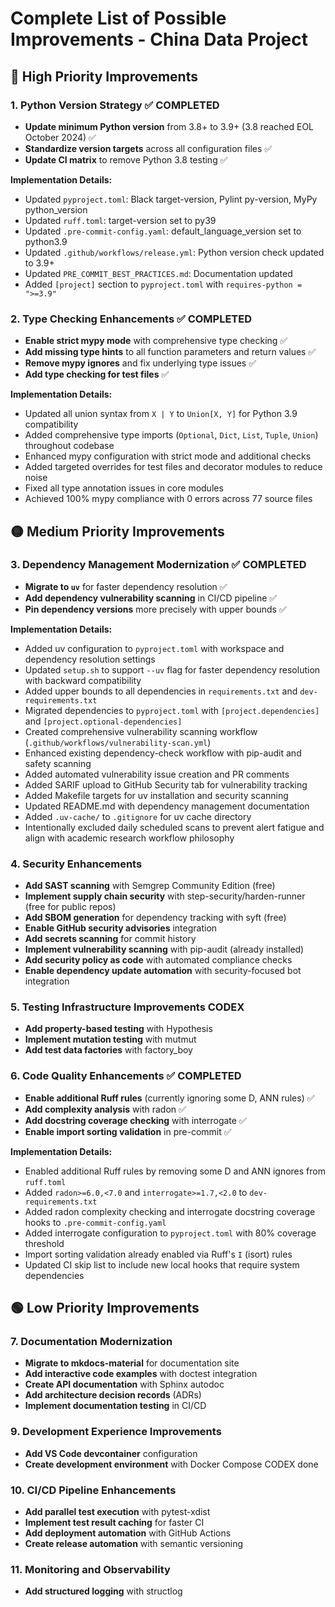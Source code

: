 # Complete List of Possible Improvements - China Data Project

## 🔴 High Priority Improvements

### 1. Python Version Strategy ✅ COMPLETED

- **Update minimum Python version** from 3.8+ to 3.9+ (3.8 reached EOL October 2024) ✅
- **Standardize version targets** across all configuration files ✅
- **Update CI matrix** to remove Python 3.8 testing ✅

**Implementation Details:**

- Updated `pyproject.toml`: Black target-version, Pylint py-version, MyPy python_version
- Updated `ruff.toml`: target-version set to py39
- Updated `.pre-commit-config.yaml`: default_language_version set to python3.9
- Updated `.github/workflows/release.yml`: Python version check updated to 3.9+
- Updated `PRE_COMMIT_BEST_PRACTICES.md`: Documentation updated
- Added `[project]` section to `pyproject.toml` with `requires-python = ">=3.9"`

### 2. Type Checking Enhancements ✅ COMPLETED

- **Enable strict mypy mode** with comprehensive type checking ✅
- **Add missing type hints** to all function parameters and return values ✅
- **Remove mypy ignores** and fix underlying type issues ✅
- **Add type checking for test files** ✅

**Implementation Details:**

- Updated all union syntax from `X | Y` to `Union[X, Y]` for Python 3.9 compatibility
- Added comprehensive type imports (`Optional`, `Dict`, `List`, `Tuple`, `Union`) throughout codebase
- Enhanced mypy configuration with strict mode and additional checks
- Added targeted overrides for test files and decorator modules to reduce noise
- Fixed all type annotation issues in core modules
- Achieved 100% mypy compliance with 0 errors across 77 source files

## 🟡 Medium Priority Improvements

### 3. Dependency Management Modernization ✅ COMPLETED

- **Migrate to `uv`** for faster dependency resolution ✅
- **Add dependency vulnerability scanning** in CI/CD pipeline ✅
- **Pin dependency versions** more precisely with upper bounds ✅

**Implementation Details:**

- Added uv configuration to `pyproject.toml` with workspace and dependency resolution settings
- Updated `setup.sh` to support `--uv` flag for faster dependency resolution with backward compatibility
- Added upper bounds to all dependencies in `requirements.txt` and `dev-requirements.txt`
- Migrated dependencies to `pyproject.toml` with `[project.dependencies]` and `[project.optional-dependencies]`
- Created comprehensive vulnerability scanning workflow (`.github/workflows/vulnerability-scan.yml`)
- Enhanced existing dependency-check workflow with pip-audit and safety scanning
- Added automated vulnerability issue creation and PR comments
- Added SARIF upload to GitHub Security tab for vulnerability tracking
- Added Makefile targets for uv installation and security scanning
- Updated README.md with dependency management documentation
- Added `.uv-cache/` to `.gitignore` for uv cache directory
- Intentionally excluded daily scheduled scans to prevent alert fatigue and align with academic research workflow philosophy

### 4. Security Enhancements

- **Add SAST scanning** with Semgrep Community Edition (free)
- **Implement supply chain security** with step-security/harden-runner (free for public repos)
- **Add SBOM generation** for dependency tracking with syft (free)
- **Enable GitHub security advisories** integration
- **Add secrets scanning** for commit history
- **Implement vulnerability scanning** with pip-audit (already installed)
- **Add security policy as code** with automated compliance checks
- **Enable dependency update automation** with security-focused bot integration

### 5. Testing Infrastructure Improvements CODEX

- **Add property-based testing** with Hypothesis
- **Implement mutation testing** with mutmut
- **Add test data factories** with factory_boy

### 6. Code Quality Enhancements ✅ COMPLETED

- **Enable additional Ruff rules** (currently ignoring some D, ANN rules) ✅
- **Add complexity analysis** with radon ✅
- **Add docstring coverage checking** with interrogate ✅
- **Enable import sorting validation** in pre-commit ✅

**Implementation Details:**

- Enabled additional Ruff rules by removing some D and ANN ignores from `ruff.toml`
- Added `radon>=6.0,<7.0` and `interrogate>=1.7,<2.0` to `dev-requirements.txt`
- Added radon complexity checking and interrogate docstring coverage hooks to `.pre-commit-config.yaml`
- Added interrogate configuration to `pyproject.toml` with 80% coverage threshold
- Import sorting validation already enabled via Ruff's `I` (isort) rules
- Updated CI skip list to include new local hooks that require system dependencies

## 🟢 Low Priority Improvements

### 7. Documentation Modernization

- **Migrate to mkdocs-material** for documentation site
- **Add interactive code examples** with doctest integration
- **Create API documentation** with Sphinx autodoc
- **Add architecture decision records** (ADRs)
- **Implement documentation testing** in CI/CD

### 9. Development Experience Improvements

- **Add VS Code devcontainer** configuration
- **Create development environment** with Docker Compose CODEX done

### 10. CI/CD Pipeline Enhancements

- **Add parallel test execution** with pytest-xdist
- **Implement test result caching** for faster CI
- **Add deployment automation** with GitHub Actions
- **Create release automation** with semantic versioning

### 11. Monitoring and Observability

- **Add structured logging** with structlog
